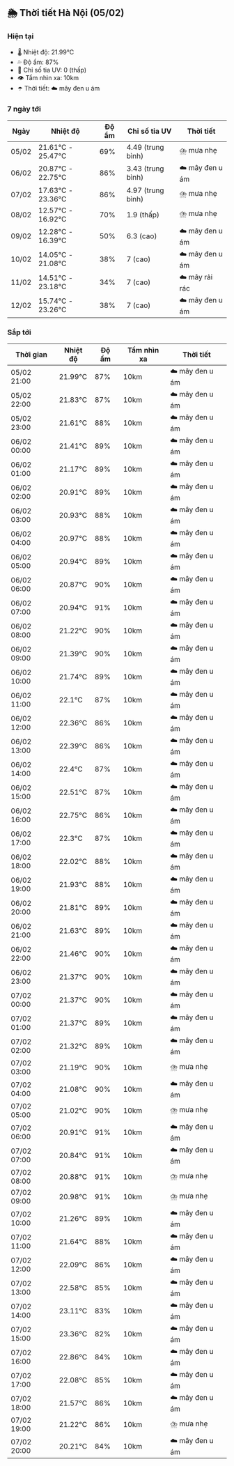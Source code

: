 ## 🌦️ Thời tiết Hà Nội (05/02)

### Hiện tại

- 🌡️ Nhiệt độ: 21.99℃
- 💦 Độ ẩm: 87%
- 🌟 Chỉ số tia UV: 0 (thấp)
- 👁️ Tầm nhìn xa: 10km
- ☂️ Thời tiết: ☁️ mây đen u ám

### 7 ngày tới

| Ngày | Nhiệt độ | Độ ẩm | Chỉ số tia UV | Thời tiết |
| --- | --- | --- | --- | --- |
| 05/02 | 21.61℃ - 25.47℃ | 69% | 4.49 (trung bình) | ⛈️ mưa nhẹ |
| 06/02 | 20.87℃ - 22.75℃ | 86% | 3.43 (trung bình) | ☁️ mây đen u ám |
| 07/02 | 17.63℃ - 23.36℃ | 86% | 4.97 (trung bình) | ⛈️ mưa nhẹ |
| 08/02 | 12.57℃ - 16.92℃ | 70% | 1.9 (thấp) | ⛈️ mưa nhẹ |
| 09/02 | 12.28℃ - 16.39℃ | 50% | 6.3 (cao) | ☁️ mây đen u ám |
| 10/02 | 14.05℃ - 21.08℃ | 38% | 7 (cao) | ☁️ mây đen u ám |
| 11/02 | 14.51℃ - 23.18℃ | 34% | 7 (cao) | ☁️ mây rải rác |
| 12/02 | 15.74℃ - 23.26℃ | 38% | 7 (cao) | ☁️ mây đen u ám |

### Sắp tới

| Thời gian | Nhiệt độ | Độ ẩm | Tầm nhìn xa | Thời tiết |
| --- | --- | --- | --- | --- |
| 05/02 21:00 | 21.99℃ | 87% | 10km | ☁️ mây đen u ám |
| 05/02 22:00 | 21.83℃ | 87% | 10km | ☁️ mây đen u ám |
| 05/02 23:00 | 21.61℃ | 88% | 10km | ☁️ mây đen u ám |
| 06/02 00:00 | 21.41℃ | 89% | 10km | ☁️ mây đen u ám |
| 06/02 01:00 | 21.17℃ | 89% | 10km | ☁️ mây đen u ám |
| 06/02 02:00 | 20.91℃ | 89% | 10km | ☁️ mây đen u ám |
| 06/02 03:00 | 20.93℃ | 88% | 10km | ☁️ mây đen u ám |
| 06/02 04:00 | 20.97℃ | 88% | 10km | ☁️ mây đen u ám |
| 06/02 05:00 | 20.94℃ | 89% | 10km | ☁️ mây đen u ám |
| 06/02 06:00 | 20.87℃ | 90% | 10km | ☁️ mây đen u ám |
| 06/02 07:00 | 20.94℃ | 91% | 10km | ☁️ mây đen u ám |
| 06/02 08:00 | 21.22℃ | 90% | 10km | ☁️ mây đen u ám |
| 06/02 09:00 | 21.39℃ | 90% | 10km | ☁️ mây đen u ám |
| 06/02 10:00 | 21.74℃ | 89% | 10km | ☁️ mây đen u ám |
| 06/02 11:00 | 22.1℃ | 87% | 10km | ☁️ mây đen u ám |
| 06/02 12:00 | 22.36℃ | 86% | 10km | ☁️ mây đen u ám |
| 06/02 13:00 | 22.39℃ | 86% | 10km | ☁️ mây đen u ám |
| 06/02 14:00 | 22.4℃ | 87% | 10km | ☁️ mây đen u ám |
| 06/02 15:00 | 22.51℃ | 87% | 10km | ☁️ mây đen u ám |
| 06/02 16:00 | 22.75℃ | 86% | 10km | ☁️ mây đen u ám |
| 06/02 17:00 | 22.3℃ | 87% | 10km | ☁️ mây đen u ám |
| 06/02 18:00 | 22.02℃ | 88% | 10km | ☁️ mây đen u ám |
| 06/02 19:00 | 21.93℃ | 88% | 10km | ☁️ mây đen u ám |
| 06/02 20:00 | 21.81℃ | 89% | 10km | ☁️ mây đen u ám |
| 06/02 21:00 | 21.63℃ | 89% | 10km | ☁️ mây đen u ám |
| 06/02 22:00 | 21.46℃ | 90% | 10km | ☁️ mây đen u ám |
| 06/02 23:00 | 21.37℃ | 90% | 10km | ☁️ mây đen u ám |
| 07/02 00:00 | 21.37℃ | 90% | 10km | ☁️ mây đen u ám |
| 07/02 01:00 | 21.37℃ | 89% | 10km | ☁️ mây đen u ám |
| 07/02 02:00 | 21.32℃ | 89% | 10km | ☁️ mây đen u ám |
| 07/02 03:00 | 21.19℃ | 90% | 10km | ⛈️ mưa nhẹ |
| 07/02 04:00 | 21.08℃ | 90% | 10km | ☁️ mây đen u ám |
| 07/02 05:00 | 21.02℃ | 90% | 10km | ⛈️ mưa nhẹ |
| 07/02 06:00 | 20.91℃ | 91% | 10km | ☁️ mây đen u ám |
| 07/02 07:00 | 20.84℃ | 91% | 10km | ☁️ mây đen u ám |
| 07/02 08:00 | 20.88℃ | 91% | 10km | ⛈️ mưa nhẹ |
| 07/02 09:00 | 20.98℃ | 91% | 10km | ⛈️ mưa nhẹ |
| 07/02 10:00 | 21.26℃ | 89% | 10km | ☁️ mây đen u ám |
| 07/02 11:00 | 21.64℃ | 88% | 10km | ☁️ mây đen u ám |
| 07/02 12:00 | 22.09℃ | 86% | 10km | ☁️ mây đen u ám |
| 07/02 13:00 | 22.58℃ | 85% | 10km | ☁️ mây đen u ám |
| 07/02 14:00 | 23.11℃ | 83% | 10km | ☁️ mây đen u ám |
| 07/02 15:00 | 23.36℃ | 82% | 10km | ☁️ mây đen u ám |
| 07/02 16:00 | 22.86℃ | 84% | 10km | ☁️ mây đen u ám |
| 07/02 17:00 | 22.08℃ | 85% | 10km | ☁️ mây đen u ám |
| 07/02 18:00 | 21.57℃ | 86% | 10km | ☁️ mây đen u ám |
| 07/02 19:00 | 21.22℃ | 86% | 10km | ⛈️ mưa nhẹ |
| 07/02 20:00 | 20.21℃ | 84% | 10km | ☁️ mây đen u ám |
